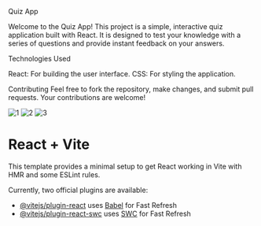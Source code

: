 Quiz App

Welcome to the Quiz App! This project is a simple, interactive quiz application built with React. It is designed to test your knowledge with a series of questions and provide instant feedback on your answers.

Technologies Used

React: For building the user interface.
CSS: For styling the application.

Contributing
Feel free to fork the repository, make changes, and submit pull requests. Your contributions are welcome!


![1](https://github.com/user-attachments/assets/62411eb1-befb-45fc-a54b-2d658a6dbdac)
![2](https://github.com/user-attachments/assets/9d241919-c8b0-4948-9be4-c1afbd053416)
![3](https://github.com/user-attachments/assets/18fcd9d2-e815-4220-8ce4-7ace7ab1b871)

# React + Vite

This template provides a minimal setup to get React working in Vite with HMR and some ESLint rules.

Currently, two official plugins are available:

- [@vitejs/plugin-react](https://github.com/vitejs/vite-plugin-react/blob/main/packages/plugin-react/README.md) uses [Babel](https://babeljs.io/) for Fast Refresh
- [@vitejs/plugin-react-swc](https://github.com/vitejs/vite-plugin-react-swc) uses [SWC](https://swc.rs/) for Fast Refresh
